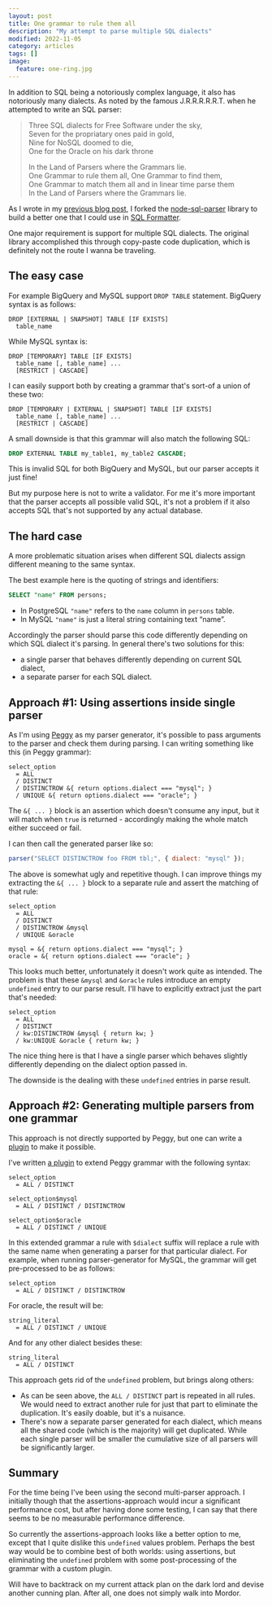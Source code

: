 ```yaml
---
layout: post
title: One grammar to rule them all
description: "My attempt to parse multiple SQL dialects"
modified: 2022-11-05
category: articles
tags: []
image:
  feature: one-ring.jpg
---
```


In addition to SQL being a notoriously complex language, it also has notoriously many dialects.
As noted by the famous J.R.R.R.R.R.T. when he attempted to write an SQL parser:

> Three SQL dialects for Free Software under the sky,<br>
> Seven for the propriatary ones paid in gold,<br>
> Nine for NoSQL doomed to die,<br>
> One for the Oracle on his dark throne
>
> In the Land of Parsers where the Grammars lie.<br>
> One Grammar to rule them all, One Grammar to find them,<br>
> One Grammar to match them all and in linear time parse them<br>
> In the Land of Parsers where the Grammars lie.

As I wrote in my [previous blog post][], I forked the [node-sql-parser][] library
to build a better one that I could use in [SQL Formatter][].

One major requirement is support for multiple SQL dialects.
The original library accomplished this through copy-paste code duplication,
which is definitely not the route I wanna be traveling.

## The easy case

For example BigQuery and MySQL support `DROP TABLE` statement.
BigQuery syntax is as follows:

```
DROP [EXTERNAL | SNAPSHOT] TABLE [IF EXISTS]
  table_name
```

While MySQL syntax is:

```
DROP [TEMPORARY] TABLE [IF EXISTS]
  table_name [, table_name] ...
  [RESTRICT | CASCADE]
```

I can easily support both by creating a grammar that's sort-of a union of these two:

```
DROP [TEMPORARY | EXTERNAL | SNAPSHOT] TABLE [IF EXISTS]
  table_name [, table_name] ...
  [RESTRICT | CASCADE]
```

A small downside is that this grammar will also match the following SQL:

```sql
DROP EXTERNAL TABLE my_table1, my_table2 CASCADE;
```

This is invalid SQL for both BigQuery and MySQL, but our parser accepts it just fine!

But my purpose here is not to write a validator.
For me it's more important that the parser accepts all possible valid SQL,
it's not a problem if it also accepts SQL that's not supported by any actual database.

## The hard case

A more problematic situation arises when different SQL dialects assign different meaning to the same syntax.

The best example here is the quoting of strings and identifiers:

```sql
SELECT "name" FROM persons;
```

- In PostgreSQL `"name"` refers to the `name` column in `persons` table.
- In MySQL `"name"` is just a literal string containing text “name”.

Accordingly the parser should parse this code differently depending on which SQL dialect it's parsing.
In general there's two solutions for this:

- a single parser that behaves differently depending on current SQL dialect,
- a separate parser for each SQL dialect.

## Approach #1: Using assertions inside single parser

As I'm using [Peggy][] as my parser generator,
it's possible to pass arguments to the parser and check them during parsing.
I can writing something like this (in Peggy grammar):

```pegjs
select_option
  = ALL
  / DISTINCT
  / DISTINCTROW &{ return options.dialect === "mysql"; }
  / UNIQUE &{ return options.dialect === "oracle"; }
```

The `&{ ... }` block is an assertion which doesn't consume any input,
but it will match when `true` is returned -
accordingly making the whole match either succeed or fail.

I can then call the generated parser like so:

```js
parser("SELECT DISTINCTROW foo FROM tbl;", { dialect: "mysql" });
```

The above is somewhat ugly and repetitive though.
I can improve things my extracting the `&{ ... }` block to a separate rule
and assert the matching of that rule:

```pegjs
select_option
  = ALL
  / DISTINCT
  / DISTINCTROW &mysql
  / UNIQUE &oracle

mysql = &{ return options.dialect === "mysql"; }
oracle = &{ return options.dialect === "oracle"; }
```

This looks much better, unfortunately it doesn't work quite as intended.
The problem is that these `&mysql` and `&oracle` rules introduce an empty `undefined` entry to our parse result.
I'll have to explicitly extract just the part that's needed:

```pegjs
select_option
  = ALL
  / DISTINCT
  / kw:DISTINCTROW &mysql { return kw; }
  / kw:UNIQUE &oracle { return kw; }
```

The nice thing here is that I have a single parser
which behaves slightly differently depending on the dialect option passed in.

The downside is the dealing with these `undefined` entries in parse result.

## Approach #2: Generating multiple parsers from one grammar

This approach is not directly supported by Peggy,
but one can write a [plugin][] to make it possible.

I've written [a plugin][generate-plugin] to extend Peggy grammar with the following syntax:

```pegjs
select_option
  = ALL / DISTINCT

select_option$mysql
  = ALL / DISTINCT / DISTINCTROW

select_option$oracle
  = ALL / DISTINCT / UNIQUE
```

In this extended grammar a rule with `$dialect` suffix will replace a rule with the same name
when generating a parser for that particular dialect.
For example, when running parser-generator for MySQL,
the grammar will get pre-processed to be as follows:

```pegjs
select_option
  = ALL / DISTINCT / DISTINCTROW
```

For oracle, the result will be:

```pegjs
string_literal
  = ALL / DISTINCT / UNIQUE
```

And for any other dialect besides these:

```pegjs
string_literal
  = ALL / DISTINCT
```

This approach gets rid of the `undefined` problem, but brings along others:

- As can be seen above, the `ALL / DISTINCT` part is repeated in all rules.
  We would need to extract another rule for just that part to eliminate the duplication.
  It's easily doable, but it's a nuisance.
- There's now a separate parser generated for each dialect,
  which means all the shared code (which is the majority) will get duplicated.
  While each single parser will be smaller the cumulative size of all parsers will be significantly larger.

## Summary

For the time being I've been using the second multi-parser approach.
I initially though that the assertions-approach would incur a significant performance cost,
but after having done some testing,
I can say that there seems to be no measurable performance difference.

So currently the assertions-approach looks like a better option to me,
except that I quite dislike this `undefined` values problem.
Perhaps the best way would be to combine best of both worlds:
using assertions, but eliminating the `undefined` problem with some
post-processing of the grammar with a custom plugin.

Will have to backtrack on my current attack plan on the dark lord and devise another cunning plan.
After all, one does not simply walk into Mordor.

[previous blog post]: http://nene.github.io/2022/10/23/not-writing-sql-parser-from-scratch
[node-sql-parser]: https://github.com/taozhi8833998/node-sql-parser
[sql formatter]: https://github.com/sql-formatter-org/sql-formatter
[peggy]: https://peggyjs.org/
[plugin]: https://peggyjs.org/documentation.html#plugins-api
[generate-plugin]: https://github.com/nene/sql-parser-cst/blob/4a32afa955d47a37852e7ebbce95490aff096094/generate.ts
